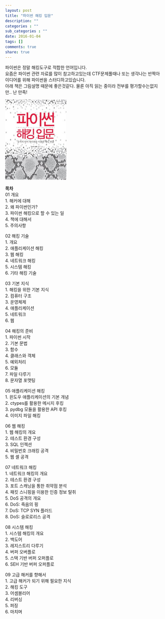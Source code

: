 ```yaml
---
layout: post
title: "파이썬 해킹 입문"
description: ""
categories : ""
sub_categories : ""
date: 2016-01-04
tags: []
comments: true
share: true
---
```


파이썬은 정말 해킹도구로 적합한 언어입니다.  
요즘은 파이썬 관련 자료를 많이 참고하고있는데 CTF문제풀때나 또는 생각나는 반짝아이디어를 위해 파이썬을 스터디하고있습니다.  
아래 책은 그림설명 때문에 좋은것같다. 물론 아직 읽는 중이라 전부를 평가할수는없지만.. 난 만족!  

  

  

  

![](/assets/images/posts/471/2404E23F568A3C9309F190.JPEG)

  

  

  
**목차**  
01 개요  
1\. 해커에 대해  
2\. 왜 파이썬인가?  
3\. 파이썬 해킹으로 할 수 있는 일  
4\. 책에 대해서  
5\. 주의사항  
  
02 해킹 기술  
1\. 개요  
2\. 애플리케이션 해킹  
3\. 웹 해킹  
4\. 네트워크 해킹  
5\. 시스템 해킹  
6\. 기타 해킹 기술  
  
03 기본 지식  
1\. 해킹을 위한 기본 지식  
2\. 컴퓨터 구조  
3\. 운영체제  
4\. 애플리케이션  
5\. 네트워크  
6\. 웹  
  
04 해킹의 준비  
1\. 파이썬 시작  
2\. 기본 문법  
3\. 함수  
4\. 클래스와 객체  
5\. 예외처리  
6\. 모듈  
7\. 파일 다루기  
8\. 문자열 포맷팅  
  
05 애플리케이션 해킹  
1\. 윈도우 애플리케이션의 기본 개념  
2\. ctypes를 활용한 메시지 후킹  
3\. pydbg 모듈을 활용한 API 후킹  
4\. 이미지 파일 해킹  
  
06 웹 해킹  
1\. 웹 해킹의 개요  
2\. 테스트 환경 구성  
3\. SQL 인젝션  
4\. 비밀번호 크래킹 공격  
5\. 웹 셸 공격  
  
07 네트워크 해킹  
1\. 네트워크 해킹의 개요  
2\. 테스트 환경 구성  
3\. 포트 스캐닝을 통한 취약점 분석  
4\. 패킷 스니핑을 이용한 인증 정보 탈취  
5\. DoS 공격의 개요  
6\. DoS: 죽음의 핑  
7\. DoS: TCP SYN 플러드  
8\. DoS: 슬로로리스 공격  
  
08 시스템 해킹  
1\. 시스템 해킹의 개요  
2\. 백도어  
3\. 레지스트리 다루기  
4\. 버퍼 오버플로  
5\. 스택 기반 버퍼 오퍼플로  
6\. SEH 기반 버퍼 오퍼플로  
  
09 고급 해커를 향해서  
1\. 고급 해커가 되기 위해 필요한 지식  
2\. 해킹 도구  
3\. 어셈블리어  
4\. 리버싱  
5\. 퍼징  
6\. 마치며  

